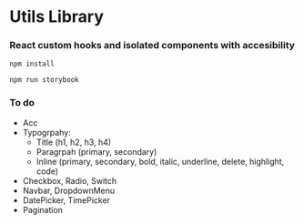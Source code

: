 # Utils Library

### React custom hooks and isolated components with accesibility

`npm install`

`npm run storybook`

### To do

- Acc
- Typogrpahy:
  - Title (h1, h2, h3, h4)
  - Paragrpah (primary, secondary)
  - Inline (primary, secondary, bold, italic, underline, delete, highlight, code)
- Checkbox, Radio, Switch
- Navbar, DropdownMenu
- DatePicker, TimePicker
- Pagination
